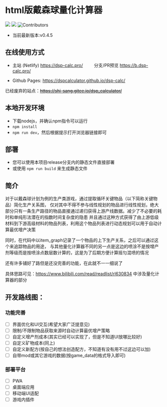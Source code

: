 # html版戴森球量化计算器

![](https://img.shields.io/github/license/DSPCalculator/dsp-calc)
![](https://img.shields.io/github/stars/DSPCalculator/dsp-calc)
![Contributors](https://img.shields.io/github/contributors/DSPCalculator/dsp-calc)

- 当前最新版本:v0.4.5

## 在线使用方式

- 主站 (Netlify) https://dsp-calc.pro/ &emsp;&emsp; 分支/PR预览 https://b.dsp-calc.pro/

- Github Pages: https://dspcalculator.github.io/dsp-calc/

已经废弃的站点：~~https://shi-sang.gitee.io/dsp_calculator/~~

## 本地开发环境

- 下载nodejs，并确认npm指令可以运行
- `npm install`
- `npm run dev`，然后根据提示打开浏览器链接即可

## 部署

- 您可以使用本项目release分支内的静态文件直接部署
- 或使用 `npm run build` 来生成静态文件

## 简介

对于以戴森球计划为例的生产类游戏，通过提取循环关键物品（以下简称关键物品）简化生产关系图，
仅对其中不得不参与线性规划的物品进行线性规划，绝大部分只有一条生产路径的物品直接通过递归获得上游产线数据。减少了不必要的耗时和单纯形法潜在的指数时间复杂度的隐患
并且通过这种方式获得了由上游低级材料到下游高级材料的物品列表，利用这个物品列表进行动态规划可以用于自动计算最优增产决策

同时，在代码中以item_graph记录了一个物品的上下生产关系，之后可以通过这个来追踪物品的用途，
与其他量化计算器不同的另一点是这边的喷涂不是按增产剂等级而是按喷涂点数层数计算的，这是为了后期方便计算摇匀混喷的情况

还有许多铺好了路但是还没完善的功能，在此就不一一细说了

具体思路可见：https://www.bilibili.com/read/readlist/rl630834 中涉及量化计算器的部分

## 开发路线图：

### 功能完善

- [ ] 界面优化和UI交互(希望大家广泛提意见)
- [ ] 限制/不限制物品获取来源时自动计算最优增产策略
- [ ] 自定义增产剂成本(其实已经可以实现了，但是不知道UI放哪比较好)
- [ ] 自定义矿物成本(同上)
- [ ] 自定义新配方(按自己的想法创造配方，不知道有没有用不过这边可以加)
- [ ] 自带mod或其它游戏的数据(按game_data的格式导入即可)

### 部署平台

- [ ] PWA
- [ ] 桌面端应用
- [ ] 移动端UI适配
- [ ] 游戏内插件
